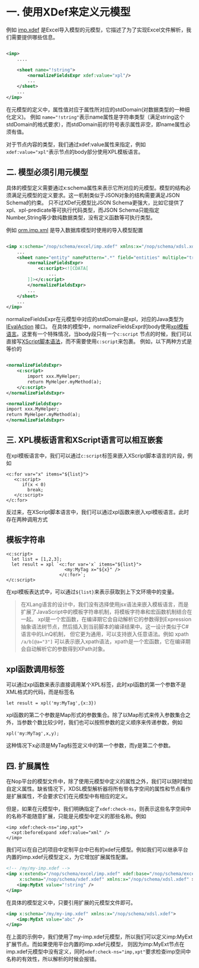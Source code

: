 # 一. 使用XDef来定义元模型

例如 [imp.xdef](https://gitee.com/canonical-entropy/nop-entropy/blob/master/nop-xdefs/src/main/resources/_vfs/nop/schema/excel/imp.xdef)
是Excel导入模型的元模型，它描述了为了实现Excel文件解析，我们需要提供哪些信息。

```xml

<imp>
    ....

    <sheet name="!string">
        <normalizeFieldsExpr xdef:value="xpl"/>
        ...
    </sheet>
    ...
</imp>
```

在元模型的定义中，属性值对应于属性所对应的stdDomain(对数据类型的一种细化定义)。
例如 `name="!string"`表示name属性是字符串类型（满足string这个stdDomain的格式要求），而stdDomain前的!符号表示属性非空，即name属性必须有值。

对于节点内容的类型，我们通过xdef:value属性来指定，例如`xdef:value="xpl"`表示节点的body部分使用XPL模板语言。

## 二. 模型必须引用元模型

具体的模型定义需要通过x:schema属性来表示它所对应的元模型。模型的结构必须满足元模型的定义要求。这一机制类似于JSON对象的结构需要满足JSON
Schema的约束。
只不过XDef元模型比JSON Schema更强大，比如它提供了xpl、xpl-predicate等可执行代码类型，而JSON
Schema只能指定Number,String等少数纯数据类型，没有定义函数等可执行类型。

例如 [orm.imp.xml](https://gitee.com/canonical-entropy/nop-entropy/blob/master/nop-orm-model/src/main/resources/_vfs/nop/orm/imp/orm.imp.xml)
是导入数据库模型时使用的导入模型配置

```xml

<imp x:schema="/nop/schema/excel/imp.xdef" xmlns:x="/nop/schema/xdsl.xdef">
    ...
    <sheet name="entity" namePattern=".*" field="entities" multiple="true" keyProp="name" sheetNameProp="tableName">
        <normalizeFieldsExpr>
            <c:script><![CDATA[
                ...
        ]]></c:script>
        </normalizeFieldsExpr>
        ...
    </sheet>
    ...
</imp>
```

normalizeFieldsExpr在元模型中对应的stdDomain是xpl，对应的Java类型为[IEvalAction](https://gitee.com/canonical-entropy/nop-entropy/blob/master/nop-core/src/main/java/io/nop/core/lang/eval/IEvalAction.java)
接口。
在具体的模型中，normalizeFieldsExpr的body使用[xpl模板语言](xpl.md)。这里有一个特殊情况，当body段只有一个`c:script`
节点的时候，我们可以直接写[XScript脚本语法](xscript.md)，而不需要使用`c:script`来包裹。
例如，以下两种方式是等价的

```xml

<normalizeFieldsExpr>
    <c:script>
        import xxx.MyHelper;
        return MyHelper.myMethod(a);
    </c:script>
</normalizeFieldsExpr>

<normalizeFieldsExpr>
import xxx.MyHelper;
return MyHelper.myMethod(a);
</normalizeFieldsExpr>
```

## 三. XPL模板语言和XScript语言可以相互嵌套

在xpl模板语言中，我们可以通过`c:script`标签来嵌入XScript脚本语言的片段，例如

```
<c:for var="x" items="${list}">
   <c:script>
      if(x < 0)
        break;
   </c:script>
</c:for>
```

反过来，在XScript脚本语言中，我们可以通过xpl函数来嵌入xpl模板语言。此时存在两种调用方式

## 模板字符串

```
<c:script>
  let list = [1,2,3];
  let result = xpl `<c:for var='x` items="${list}">
                      <my:MyTag x="${x}" />
                    </c:for>`;
</c:script>
```

在xpl模板表达式中，可以通过`${list}`来表示获取到上下文环境中的变量。

> 在XLang语言的设计中，我们没有选择使用jsx语法来嵌入模板语言，而是扩展了JavaScript中的模板字符串机制，将模板字符串和宏函数机制结合在一起。
> xpl是一个宏函数，在编译期它会自动解析它的参数得到Expression抽象语法树节点，然后插入到当前脚本的编译结果中。这一设计类似于C#语言中的LinQ机制，
> 但它更为通用，可以支持嵌入任意语法。例如 xpath `/a/b[@a="3"]` 可以表示嵌入xpath语法，xpath是一个宏函数，它在编译期会自动解析它的参数得到XPath对象。

## xpl函数调用标签

可以通过xpl函数来表示直接调用某个XPL标签，此时xpl函数的第一个参数不是XML格式的代码，而是标签名

```
let result = xpl('my:MyTag',{x:3})
```

xpl函数的第二个参数是Map形式的参数集合。除了以Map形式来传入参数集合之外，当参数个数比较少时，我们也可以按照参数的定义顺序来传递参数，例如

```
xpl('my:MyTag',x,y);
```

这种情况下x必须是MyTag标签定义中的第一个参数，而y是第二个参数。

## 四. 扩展属性

在Nop平台的模型文件中，除了使用元模型中定义的属性之外，我们可以随时增加自定义属性。缺省情况下，XDSL模型解析器将所有带名字空间的属性和节点看作是扩展属性，不会要求它们在元模型中有相应的定义。

但是，如果在元模型中，我们明确指定了`xdef:check-ns`，则表示这些名字空间中的名称不能随意扩展，只能是元模型中定义的那些名称。例如

```
<imp xdef:check-ns="imp,xpt">
  <xpt:beforeExpand xdef:value="xml" />
</imp>
```

我们可以在自己的项目中定制平台中已有的xdef元模型。例如我们可以继承平台内置的imp.xdef元模型定义，为它增加扩展属性配置。

```xml
<!-- /my/my-imp.xdef -->
<imp x:extends="/nop/schema/excel/imp.xdef" xdef:base="/nop/schema/excel/imp.xdef" 
     x:schema="/nop/schema/xdef.xdef" xmlns:x="/nop/schema/xdsl.xdef" >
    <imp:MyExt value="!string" />
</imp>
```

在具体的模型定义中，只要引用扩展的元模型文件即可。

```xml
<imp x:schema="/my/my-imp.xdef" xmlns:x="/nop/schema/xdsl.xdef">
    <imp:MyExt value="abc" />
</imp>
```

在上面的示例中，我们使用了my-imp.xdef元模型，所以我们可以定义imp:MyExt扩展节点。而如果使用平台内置的imp.xdef元模型，
则因为imp:MyExt节点在imp.xdef元模型中没有定义，同时`xdef:check-ns="imp,xpt"`要求检查imp空间中名称的有效性，所以解析的时候会报错。
